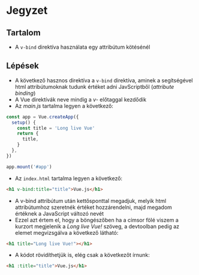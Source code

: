 # Jegyzet

## Tartalom

- A `v-bind` direktíva használata egy attribútum kötésénél

## Lépések

- A következő hasznos direktíva a `v-bind` direktíva, aminek a segítségével html attribútumoknak tudunk értéket adni JavScriptből (_attribute binding_)
- A Vue direktívák neve mindig a _v-_ előtaggal kezdődik
- Az _main.js_ tartalma legyen a következő:

```js
const app = Vue.createApp({
  setup() {
    const title = 'Long live Vue'
    return {
      title,
    }
  },
})

app.mount('#app')
```

- Az `index.html` tartalma legyen a következő:

```html
<h1 v-bind:title="title">Vue.js</h1>
```

- A v-bind attribútum után kettősponttal megadjuk, melyik html attribútumhoz szeretnék értéket hozzárendelni, majd megadom értéknek a JavaScript változó nevét
- Ezzel azt értem el, hogy a böngészőben ha a címsor fölé viszem a kurzort megjelenik a _Long live Vue!_ szöveg, a devtoolban pedig az elemet megvizsgálva a következő látható:

```html
<h1 title="Long live Vue!"></h1>
```

- A kódot rövidíthetjük is, elég csak a következőt írnunk:

```html
<h1 :title="title">Vue.js</h1>
```
